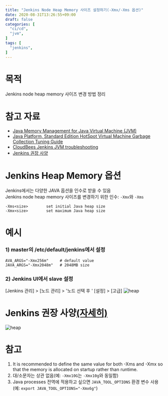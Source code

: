 ```yaml
---
title: "Jenkins Node Heap Memory 사이즈 설정하기(-Xmx/-Xms 옵션)"
date: 2020-08-31T13:26:55+09:00
draft: false
categories: [
  "ci/cd",
  "jvm",
]
tags: [
  "jenkins",
]
---
```


# 목적
Jenkins node heap memory 사이즈 변경 방법 정리

# 참고 자료
* [Java Memory Management for Java Virtual Machine (JVM)](https://betsol.com/java-memory-management-for-java-virtual-machine-jvm/)
* [Java Platform, Standard Edition HotSpot Virtual Machine Garbage Collection Tuning Guide](https://docs.oracle.com/javase/8/docs/technotes/guides/vm/gctuning/ergonomics.html)
* [CloudBees Jenkins JVM troubleshooting](https://docs.cloudbees.com/docs/admin-resources/latest/jvm-troubleshooting/#recommended-options)
* [Jenkins 권장 사양](https://docs.cloudbees.com/docs/admin-resources/latest/jvm-troubleshooting/#suggested-specifications)


# Jenkins Heap Memory 옵션
Jenkins에서는 다양한 JAVA 옵션을 인수로 받을 수 있음  
Jenkins node heap memory 사이즈를 변경하기 위한 인수: `-Xmx`와 `-Xms`
```
-Xms<size>        set initial Java heap size
-Xmx<size>        set maximum Java heap size
```

# 예시
### 1) master의 /etc/default/jenkins에서 설정
```
AVA_ARGS="-Xmx256m"     # default value
JAVA_ARGS="-Xmx2048m"   # 2048MB size
```

### 2) Jenkins UI에서 slave 설정
[Jenkins 관리] > [노드 관리] > '노드 선택 후 ' [설정] > [고급]
![heap](/images/20200831_jenkins_node_heap_size/args.png)

# Jenkins 권장 사양[(자세히)](https://docs.cloudbees.com/docs/admin-resources/latest/jvm-troubleshooting/#suggested-specifications)
![heap](/images/20200831_jenkins_node_heap_size/heap.png)

# 참고
1) It is recommended to define the same value for both -Xms and -Xmx so that the memory is allocated on startup rather than runtime.
2) 대/소문자는 상관 없음(예: `-Xmx10G`는 `-Xmx10g`와 동일함)
3) Java processes 전역에 적용하고 싶으면 `JAVA_TOOL_OPTIONS` 환경 변수 사용(예: `export JAVA_TOOL_OPTIONS="-Xmx6g"`)